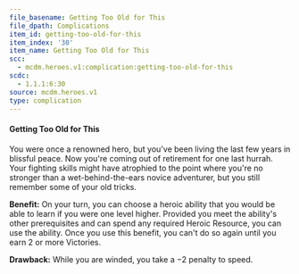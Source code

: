 ```yaml
---
file_basename: Getting Too Old for This
file_dpath: Complications
item_id: getting-too-old-for-this
item_index: '30'
item_name: Getting Too Old for This
scc:
  - mcdm.heroes.v1:complication:getting-too-old-for-this
scdc:
  - 1.1.1:6:30
source: mcdm.heroes.v1
type: complication
---
```


#### Getting Too Old for This

You were once a renowned hero, but you've been living the last few years in blissful peace. Now you're coming out of retirement for one last hurrah. Your fighting skills might have atrophied to the point where you're no stronger than a wet-behind-the-ears novice adventurer, but you still remember some of your old tricks.

**Benefit:** On your turn, you can choose a heroic ability that you would be able to learn if you were one level higher. Provided you meet the ability's other prerequisites and can spend any required Heroic Resource, you can use the ability. Once you use this benefit, you can't do so again until you earn 2 or more Victories.

**Drawback:** While you are winded, you take a −2 penalty to speed.
